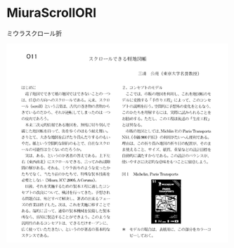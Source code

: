 # MiuraScrollORI
ミウラスクロール折 

<img src="https://github.com/mapconcierge/MiuraScrollORI/blob/master/MiuraScrollORI_image.png?raw=true">

